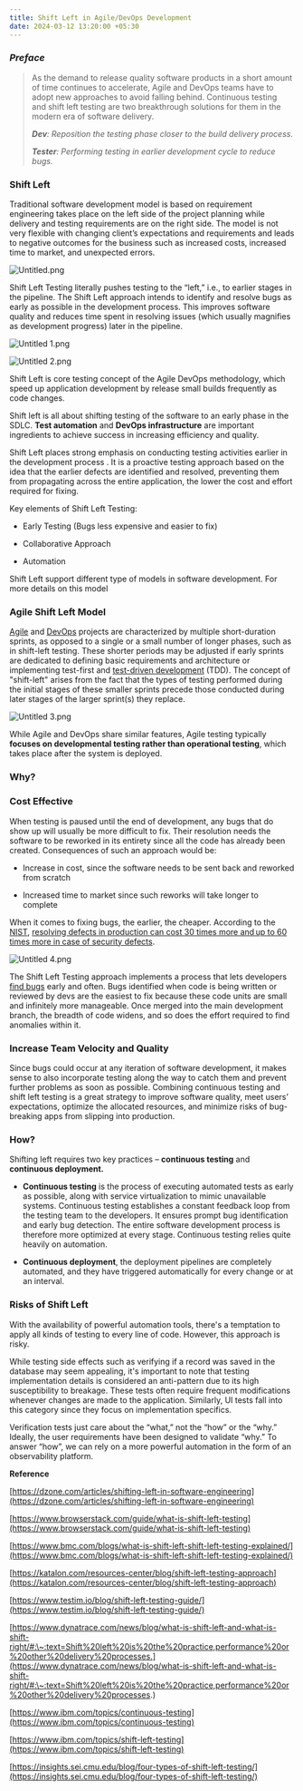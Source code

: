```yaml
---
title: Shift Left in Agile/DevOps Development
date: 2024-03-12 13:20:00 +05:30
---
```


### ***Preface***

> As the demand to release quality software products in a short amount of time continues to accelerate, Agile and DevOps teams have to adopt new approaches to avoid falling behind. Continuous testing and shift left testing are two breakthrough solutions for them in the modern era of software delivery.
>
> ***Dev**: Reposition the testing phase closer to the build delivery process.*
>
> ***Tester**: Performing testing in earlier development cycle to reduce bugs.*

### **Shift Left**

Traditional software development model is based on requirement engineering takes place on the left side of the project planning while delivery and testing requirements are on the right side. The model is not very flexible with changing client’s expectations and requirements and leads to negative outcomes for the business such as increased costs, increased time to market, and unexpected errors.

![Untitled.png](/uploads/Untitled.png)

Shift Left Testing literally pushes testing to the “left,” i.e., to earlier stages in the pipeline. The Shift Left approach intends to identify and resolve bugs as early as possible in the development process. This improves software quality and reduces time spent in resolving issues (which usually magnifies as development progress) later in the pipeline.

![Untitled 1.png](/uploads/Untitled%201.png)

![Untitled 2.png](/uploads/Untitled%202.png)

Shift Left is core testing concept of the Agile DevOps methodology, which speed up application development by release small builds frequently  as code changes.

Shift left is all about shifting testing of the software to an early phase in the SDLC. **Test automation** and **DevOps infrastructure** are important ingredients to achieve success in increasing efficiency and quality.

Shift Left places strong emphasis on conducting testing activities earlier in the development process . It is a proactive testing approach based on the idea that the earlier defects are identified and resolved, preventing them from propagating across the entire application, the lower the cost and effort required for fixing.

Key elements of Shift Left Testing:

* Early Testing (Bugs less expensive and easier to fix)

* Collaborative Approach

* Automation

Shift Left support different type of models in software development. For more details on this model

### **Agile Shift Left Model**

[Agile](https://en.wikipedia.org/wiki/Agile_software_development) and [DevOps](https://en.wikipedia.org/wiki/DevOps) projects are characterized by multiple short-duration sprints, as opposed to a single or a small number of longer phases, such as in shift-left testing. These shorter periods may be adjusted if early sprints are dedicated to defining basic requirements and architecture or implementing test-first and [test-driven development](https://en.wikipedia.org/wiki/Test-driven_development) (TDD). The concept of "shift-left" arises from the fact that the types of testing performed during the initial stages of these smaller sprints precede those conducted during later stages of the larger sprint(s) they replace.

![Untitled 3.png](/uploads/Untitled%203.png)

While Agile and DevOps share similar features, Agile testing typically **focuses on developmental testing rather than operational testing**, which takes place after the system is deployed.

### **Why?**

### **Cost Effective**

When testing is paused until the end of development, any bugs that do show up will usually be more difficult to fix. Their resolution needs the software to be reworked in its entirety since all the code has already been created. Consequences of such an approach would be:

* Increase in cost, since the software needs to be sent back and reworked from scratch

* Increased time to market since such reworks will take longer to complete

When it comes to fixing bugs, the earlier, the cheaper. According to the [NIST](https://www.nist.gov/), [resolving defects in production can cost 30 times more and up to 60 times more in case of security defects](https://www.vorto.co/blog/2020/2/27/reduce-cost-defects-service-now#:\~:text=The%20relative%20cost%20of%20fixing,in%20case%20of%20security%20defects).

![Untitled 4.png](/uploads/Untitled%204.png)

The Shift Left Testing approach implements a process that lets developers [find bugs](https://www.browserstack.com/guide/how-to-find-bugs-in-software) early and often. Bugs identified when code is being written or reviewed by devs are the easiest to fix because these code units are small and infinitely more manageable. Once merged into the main development branch, the breadth of code widens, and so does the effort required to find anomalies within it.

### **Increase Team Velocity and Quality**

Since bugs could occur at any iteration of software development, it makes sense to also incorporate testing along the way to catch them and prevent further problems as soon as possible. Combining continuous testing and shift left testing is a great strategy to improve software quality, meet users’ expectations, optimize the allocated resources, and minimize risks of bug-breaking apps from slipping into production.

### **How?**

Shifting left requires two key practices – **continuous testing** and **continuous deployment.**

* **Continuous testing** is the process of executing automated tests as early as possible, along with service virtualization to mimic unavailable systems. Continuous testing establishes a constant feedback loop from the testing team to the developers. It ensures prompt bug identification and early bug detection. The entire software development process is therefore more optimized at every stage. Continuous testing relies quite heavily on automation.

* **Continuous deployment**, the deployment pipelines are completely automated, and they have triggered automatically for every change or at an interval.

### **Risks of Shift Left**

With the availability of powerful automation tools, there's a temptation to apply all kinds of testing to every line of code. However, this approach is risky.

While testing side effects such as verifying if a record was saved in the database may seem appealing, it's important to note that testing implementation details is considered an anti-pattern due to its high susceptibility to breakage. These tests often require frequent modifications whenever changes are made to the application. Similarly, UI tests fall into this category since they focus on implementation specifics.

Verification tests just care about the “what,” not the “how” or the “why.” Ideally, the user requirements have been designed to validate “why.” To answer “how”, we can rely on a more powerful automation in the form of an observability platform.

**Reference**

[https://dzone.com/articles/shifting-left-in-software-engineering](https://dzone.com/articles/shifting-left-in-software-engineering)

[https://www.browserstack.com/guide/what-is-shift-left-testing](https://www.browserstack.com/guide/what-is-shift-left-testing)

[https://www.bmc.com/blogs/what-is-shift-left-shift-left-testing-explained/](https://www.bmc.com/blogs/what-is-shift-left-shift-left-testing-explained/)

[https://katalon.com/resources-center/blog/shift-left-testing-approach](https://katalon.com/resources-center/blog/shift-left-testing-approach)

[https://www.testim.io/blog/shift-left-testing-guide/](https://www.testim.io/blog/shift-left-testing-guide/)

[https://www.dynatrace.com/news/blog/what-is-shift-left-and-what-is-shift-right/#:\~:text=Shift%20left%20is%20the%20practice,performance%20or%20other%20delivery%20processes.](https://www.dynatrace.com/news/blog/what-is-shift-left-and-what-is-shift-right/#:\~:text=Shift%20left%20is%20the%20practice,performance%20or%20other%20delivery%20processes.)

[https://www.ibm.com/topics/continuous-testing](https://www.ibm.com/topics/continuous-testing)

[https://www.ibm.com/topics/shift-left-testing](https://www.ibm.com/topics/shift-left-testing)

[https://insights.sei.cmu.edu/blog/four-types-of-shift-left-testing/](https://insights.sei.cmu.edu/blog/four-types-of-shift-left-testing/)